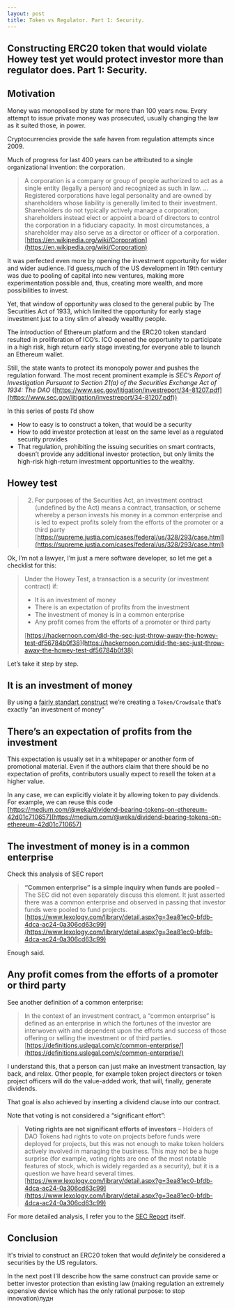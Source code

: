 ```yaml
---
layout: post
title: Token vs Regulator. Part 1: Security.
---
```


## Constructing ERC20 token that would violate Howey test yet would protect investor more than regulator does. Part 1: Security.

## Motivation

Money was monopolised by state for more than 100 years now.  Every attempt to issue private money was prosecuted, usually changing the law as it suited those, in power. 

Cryptocurrencies provide the safe haven from regulation attempts since 2009.

Much of progress for last 400 years can be attributed to a single organizational invention: the corporation.

> A corporation is a company or group of people authorized to act as a single entity (legally a person) and recognized as such in law.
> …
> Registered corporations have legal personality and are owned by shareholders whose liability is generally limited to their investment. Shareholders do not typically actively manage a corporation; shareholders instead elect or appoint a board of directors to control the corporation in a fiduciary capacity. In most circumstances, a shareholder may also serve as a director or officer of a corporation.
> [https://en.wikipedia.org/wiki/Corporation](https://en.wikipedia.org/wiki/Corporation)

It was perfected even more by opening the investment opportunity for wider and wider audience.  I’d guess,much of the US development in 19th century was due to pooling of capital into new ventures, making more experimentation possible and, thus, creating more wealth, and more possibilities to invest.

Yet, that window of opportunity was closed to the general public by The Securities Act of 1933, which limited the opportunity for early stage investment just to a tiny slim of already wealthy people.

The introduction of Ethereum platform and the ERC20 token standard resulted in proliferation of ICO’s. ICO opened the opportunity to participate in a high risk, high return early stage investing,for everyone able to launch an Ethereum wallet.

Still, the state wants to protect its monopoly power and pushes the regulation forward.  The most recent prominent example is _SEC’s Report of Investigation Pursuant to Section 21(a) of the Securities Exchange Act of 1934: The DAO_ ([https://www.sec.gov/litigation/investreport/34-81207.pdf](https://www.sec.gov/litigation/investreport/34-81207.pdf))

In this series of posts I’d show

- How to easy is to construct a token, that would be a security
- How to add investor protection at least on the same level as a regulated security provides
- That regulation, prohibiting the issuing securities on smart contracts, doesn’t provide any additional investor protection, but only limits the high-risk high-return investment opportunities to the wealthy.


## Howey test

> 2. For purposes of the Securities Act, an investment contract (undefined by the Act) means a contract, transaction, or scheme whereby a person invests his money in a common enterprise and is led to expect profits solely from the efforts of the promoter or a third party
> [https://supreme.justia.com/cases/federal/us/328/293/case.html](https://supreme.justia.com/cases/federal/us/328/293/case.html)

Ok, I’m not a lawyer, I’m just a mere software developer, so let me get a checklist for this:

> Under the Howey Test, a transaction is a security (or investment contract) if:
> 
> - It is an investment of money
> - There is an expectation of profits from the investment
> - The investment of money is in a common enterprise
> - Any profit comes from the efforts of a promoter or third party
> 
> [https://hackernoon.com/did-the-sec-just-throw-away-the-howey-test-df56784b0f38](https://hackernoon.com/did-the-sec-just-throw-away-the-howey-test-df56784b0f38)

Let’s take it step by step.

## It is an investment of money

By using a [fairly standart construct](https://github.com/OpenZeppelin/zeppelin-solidity/blob/5aba967db9bbff2089c1dcc855d9d5e83b293389/contracts/crowdsale/Crowdsale.sol#L64) we’re creating a `Token/Crowdsale` that’s exactly “an investment of money” 

## There’s an expectation of profits from the investment

This expectation is usually set in a whitepaper or another form of promotional material.  Even if the authors claim that there should be no expectation of profits, contributors usually expect to resell the token at a higher value.

In any case, we can explicitly violate it by allowing token to pay dividends.  For example, we can reuse this code [https://medium.com/@weka/dividend-bearing-tokens-on-ethereum-42d01c710657](https://medium.com/@weka/dividend-bearing-tokens-on-ethereum-42d01c710657)

## The investment of money is in a common enterprise

Check this analysis of SEC report

> **“Common enterprise” is a simple inquiry when funds are pooled** – The SEC did not even separately discuss this element. It just asserted there was a common enterprise and observed in passing that investor funds were pooled to fund projects.
> [https://www.lexology.com/library/detail.aspx?g=3ea81ec0-bfdb-4dca-ac24-0a306cd63c99](https://www.lexology.com/library/detail.aspx?g=3ea81ec0-bfdb-4dca-ac24-0a306cd63c99)

Enough said.

## Any profit comes from the efforts of a promoter or third party

See another definition of a common enterprise:

> In the context of an investment contract, a “common enterprise” is defined as an enterprise in which the fortunes of the investor are interwoven with and dependent upon the efforts and success of those offering or selling the investment or of third parties.
> [https://definitions.uslegal.com/c/common-enterprise/](https://definitions.uslegal.com/c/common-enterprise/)

I understand this, that a person can just make an investment transaction, lay back, and relax.  Other people, for example token project directors or token project officers will do the value-added work, that will, finally, generate dividends.

That goal is also achieved by inserting a dividend clause into our contract.

Note that voting is not considered a “significant effort”:

> **Voting rights are not significant efforts of investors** – Holders of DAO Tokens had rights to vote on projects before funds were deployed for projects, but this was not enough to make token holders actively involved in managing the business. This may not be a huge surprise (for example, voting rights are one of the most notable features of stock, which is widely regarded as a security), but it is a question we have heard several times.
> [https://www.lexology.com/library/detail.aspx?g=3ea81ec0-bfdb-4dca-ac24-0a306cd63c99](https://www.lexology.com/library/detail.aspx?g=3ea81ec0-bfdb-4dca-ac24-0a306cd63c99)

For more detailed analysis, I refer you to the [SEC Report](https://www.sec.gov/litigation/investreport/34-81207.pdf) itself.

## Conclusion

It's trivial to construct an ERC20 token that would _definitely_ be considered a securities by the US regulators.

In the next post I'll describe how the same construct can provide same or better investor protection than existing law (making regulation an extremely expensive device which has the only rational purpose: to stop innovation)лудн

